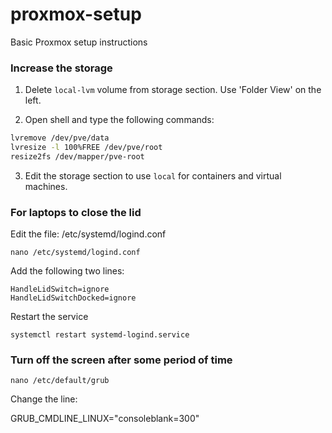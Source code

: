 # proxmox-setup
Basic Proxmox setup instructions

### Increase the storage

1. Delete `local-lvm` volume from storage section. Use 'Folder View' on the left.

2. Open shell and type the following commands:
  
 ```bash
 lvremove /dev/pve/data
 lvresize -l 100%FREE /dev/pve/root
 resize2fs /dev/mapper/pve-root

 ```
 
 3. Edit the storage section to use `local` for containers and virtual machines.
 
 
 ### For laptops to close the lid
 
 Edit the file: /etc/systemd/logind.conf
 
 ```
 nano /etc/systemd/logind.conf
 
 ```
 
 Add the following two lines:
 
 ```
 HandleLidSwitch=ignore
 HandleLidSwitchDocked=ignore
 ```
 
 Restart the service
 
 ```
 systemctl restart systemd-logind.service
 ```
 
 ### Turn off the screen after some period of time
 
 ```
 nano /etc/default/grub
 ```
 
 Change the line:
 
 GRUB_CMDLINE_LINUX="consoleblank=300"



 
 
 

